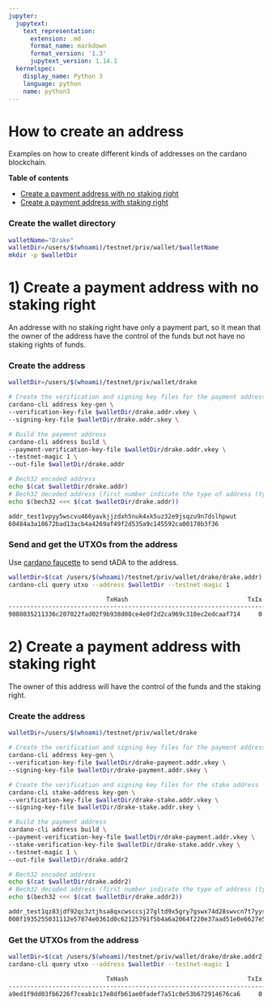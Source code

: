 ```yaml
---
jupyter:
  jupytext:
    text_representation:
      extension: .md
      format_name: markdown
      format_version: '1.3'
      jupytext_version: 1.14.1
  kernelspec:
    display_name: Python 3
    language: python
    name: python3
---
```


# How to create an address

Examples on how to create different kinds of addresses on the cardano blockchain.


**Table of contents**
- [Create a payment address with no staking right](#Create-a-payment-address-with-no-staking-right)
- [Create a payment address with staking right](#Create-a-payment-address-with-staking-right)


### Create the wallet directory 

```bash
walletName="Drake"
walletDir=/users/$(whoami)/testnet/priv/wallet/$walletName
mkdir -p $walletDir
```

# 1) Create a payment address with no staking right

An addresse with no staking right have only a payment part, so it mean that the owner of the address have the control of the funds but not have no staking rights of funds.


### Create the address 

```bash
walletDir=/users/$(whoami)/testnet/priv/wallet/drake

# Create the verification and signing key files for the payment address 
cardano-cli address key-gen \
--verification-key-file $walletDir/drake.addr.vkey \
--signing-key-file $walletDir/drake.addr.skey \

# Build the payment address
cardano-cli address build \
--payment-verification-key-file $walletDir/drake.addr.vkey \
--testnet-magic 1 \
--out-file $walletDir/drake.addr

# Bech32 encoded address
echo $(cat $walletDir/drake.addr) 
# Bech32 decoded address (first number indicate the type of address (type6))
echo $(bech32 <<< $(cat $walletDir/drake.addr))
```

```bash
addr_test1vpyy5wscvu466yavkjjzdxh5nuk4xk5uz32e9jsqzu9n7dslhpwut
60484a3a18672bad13acb4a4269af49f2d535a9c145592ca00170b3f36
```

### Send and get the UTXOs from the address

Use [cardano faucette](https://docs.cardano.org/cardano-testnet/tools/faucet) to send tADA to the address.

```bash
walletDir=$(cat /users/$(whoami)/testnet/priv/wallet/drake/drake.addr)
cardano-cli query utxo --address $walletDir --testnet-magic 1
```

```bash
                           TxHash                                 TxIx        Amount
--------------------------------------------------------------------------------------
9088035211336c207022fad02f9b938d08ce4e0f2d2ca969c310ec2edcaaf714     0        10000000000 lovelace + TxOutDatumNone
```

# 2) Create a payment address with staking right

The owner of this address will have the control of the funds and the staking right.


### Create the address

```bash
walletDir=/users/$(whoami)/testnet/priv/wallet/drake

# Create the verification and signing key files for the payment address 
cardano-cli address key-gen \
--verification-key-file $walletDir/drake-payment.addr.vkey \
--signing-key-file $walletDir/drake-payment.addr.skey \

# Create the verification and signing key files for the stake address  
cardano-cli stake-address key-gen \
--verification-key-file $walletDir/drake-stake.addr.vkey \
--signing-key-file $walletDir/drake-stake.addr.skey \

# Build the payment address
cardano-cli address build \
--payment-verification-key-file $walletDir/drake-payment.addr.vkey \
--stake-verification-key-file $walletDir/drake-stake.addr.vkey \
--testnet-magic 1 \
--out-file $walletDir/drake.addr2

# Bech32 encoded address
echo $(cat $walletDir/drake.addr2) 
# Bech32 decoded address (first number indicate the type of address (type 0))
echo $(bech32 <<< $(cat $walletDir/drake.addr2))
```

```bash
addr_test1qz83jdf92qc3ztjhsa8qxcwsccsj27gltd9x5gry7gswx74d28swvcn7t7yysu0gdeavmrfge4ktqva7eyewzde0av3spdpec5
008f1935255031112e57874e0361d0c62125791f5b4a6a2064f220e37aad51e0e6627e5f884871e86e7acd8d28cd6cb033bec932e1372feb23
```

### Get the UTXOs from the address

```bash
walletDir=$(cat /users/$(whoami)/testnet/priv/wallet/drake/drake.addr2)
cardano-cli query utxo --address $walletDir --testnet-magic 1
```

```bash
                           TxHash                                 TxIx        Amount
--------------------------------------------------------------------------------------
a9ed1f9dd03fb6226f7ceab1c17e8dfb61ae0fadef7a51c0e53b672914676ca6     0        10000000000 lovelace + TxOutDatumNone
```
